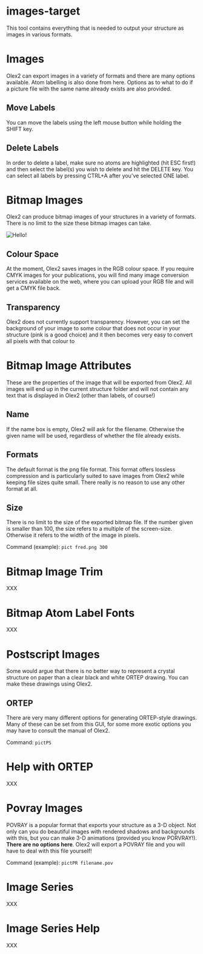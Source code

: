 # images-target
This tool contains everything that is needed to output your structure as images in various formats.

# Images
Olex2 can export images in a variety of formats and there are many options available. Atom labelling is also done from here. Options as to what to do if a picture file with the same name already exists are also provided.

## Move Labels
You can move the labels using the left mouse button while holding the SHIFT key.

## Delete Labels
In order to delete a label, make sure no atoms are highlighted (hit ESC first!) and then select the label(s) you wish to delete and hit the DELETE key. You can select all labels by pressing CTRL+A after you've selected ONE label.


# Bitmap Images
Olex2 can produce bitmap images of your structures in a variety of formats. There is no limit to the size these bitmap images can take. 

![Hello!](X:\olex2-trunk\etc\documentation\images\EXTERN_0000.png)

## Colour Space
At the moment, Olex2 saves images in the RGB colour space. If you require CMYK images for your publications, you will find many image conversion services available on the web, where you can upload your RGB file and will get a CMYK file back. 

## Transparency
Olex2 does not currently support transparency. However, you can set the background of your image to some colour that does not occur in your structure (pink is a good choice) and it then becomes very easy to convert all pixels with that colour to

# Bitmap Image Attributes 
These are the properties of the image that will be exported from Olex2. All images will end up in the current structure folder and will not contain any text that is displayed in Olex2 (other than labels, of course!) 

## Name  
If the name box is empty, Olex2 will ask for the filename. Otherwise the given name will be used, regardless of whether the file already exists. 

## Formats  
The default format is the png file format. This format offers lossless compression and is particularly suited to save images from Olex2 while keeping file sizes quite small. There really is no reason to use any other format at all. 

## Size  
There is no limit to the size of the exported bitmap file. If the number given is smaller than 100, the size refers to a multiple of the screen-size. Otherwise it refers to the width of the image in pixels. 

Command (example): `pict fred.png 300`

# Bitmap Image Trim 
XXX

# Bitmap Atom Label Fonts 
XXX 

# Postscript Images 
Some would argue that there is no better way to represent a crystal structure on paper than a clear black and white ORTEP drawing. You can make these drawings using Olex2. 

## ORTEP  
There are very many different options for generating ORTEP-style drawings. Many of these can be set from this GUI, for some more exotic options you may have to consult the manual of Olex2. 

Command: `pictPS`

# Help with ORTEP
XXX

# Povray Images 
POVRAY is a popular format that exports your structure as a 3-D object. Not only can you do beautiful images with rendered shadows and backgrounds with this, but you can make 3-D animations (provided you know PORVRAY!).
**There are no options here**. Olex2 will export a POVRAY file and you will have to deal with this file yourself! 

Command (example): `pictPR filename.pov`

# Image Series
XXX

# Image Series Help
XXX
